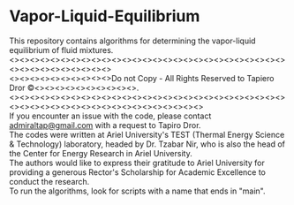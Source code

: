 # Vapor-Liquid-Equilibrium
This repository contains algorithms for determining the vapor-liquid equilibrium of fluid mixtures.  
<><><><><><><><><><><><><><><><><><><><><><><><><><><><><><><><><><><><><>  
<><><><><><><><><><>Do not Copy - All Rights Reserved to Tapiero Dror ©<><><><><><><><><><>.  
<><><><><><><><><><><><><><><><><><><><><><><><><><><><><><><><><><><><><><><><><><><><><><>  
If you encounter an issue with the code, please contact admiraltap@gmail.com with a request to Tapiro Dror.  
The codes were written at Ariel University's TEST (Thermal Energy Science & Technology) laboratory, headed by Dr. Tzabar Nir, who is also the head of the Center for Energy Research in Ariel University.  
The authors would like to express their gratitude to Ariel University for providing a generous Rector's Scholarship for Academic Excellence to conduct the research.  
To run the algorithms, look for scripts with a name that ends in "main".
